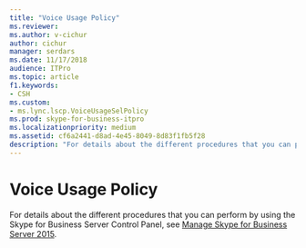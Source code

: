 ```yaml
---
title: "Voice Usage Policy"
ms.reviewer: 
ms.author: v-cichur
author: cichur
manager: serdars
ms.date: 11/17/2018
audience: ITPro
ms.topic: article
f1.keywords:
- CSH
ms.custom:
- ms.lync.lscp.VoiceUsageSelPolicy
ms.prod: skype-for-business-itpro
ms.localizationpriority: medium
ms.assetid: cf6a2441-d8ad-4e45-8049-8d83f1fb5f28
description: "For details about the different procedures that you can perform by using the Skype for Business Server Control Panel, see Manage Skype for Business Server 2015."
---
```


# Voice Usage Policy
 
For details about the different procedures that you can perform by using the Skype for Business Server Control Panel, see [Manage Skype for Business Server 2015](../../manage/manage.md).
  

